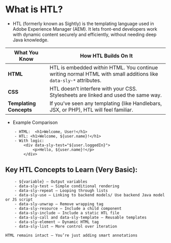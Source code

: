 # What is HTL?

-   HTL (formerly known as Sightly) is the templating language used in Adobe Experience Manager (AEM). It lets front-end developers work with dynamic content securely and efficiently, without needing deep Java knowledge.

| What You Know           | How HTL Builds On It                                                                                               |
| ----------------------- | ------------------------------------------------------------------------------------------------------------------ |
| **HTML**                | HTL is embedded _within_ HTML. You continue writing normal HTML with small additions like `data-sly-*` attributes. |
| **CSS**                 | HTL doesn’t interfere with your CSS. Stylesheets are linked and used the same way.                                 |
| **Templating Concepts** | If you’ve seen any templating (like Handlebars, JSX, or PHP), HTL will feel familiar.                              |

-   Example Comparison

```
    - HTML:  <h1>Welcome, User!</h1>
    - HTL: <h1>Welcome, ${user.name}!</h1>
    - With logic:
        <div data-sly-test="${user.loggedIn}">
            <p>Hello, ${user.name}!</p>
        </div>

```

## Key HTL Concepts to Learn (Very Basic):

```
    - ${variable} – Output variables
    - data-sly-test – Simple conditional rendering
    - data-sly-repeat – Looping through lists
    - data-sly-use – Linking to backend models/ Use backend Java model or JS script
    - data-sly-unwrap – Remove wrapping tag
    - data-sly-resource – Include a child component
    - data-sly-include – Include a static HTL file
    - data-sly-call and data-sly-template – Reusable templates
    - data-sly-element – Dynamic HTML tag
    - data-sly-list – More control over iteration

HTML remains intact – You’re just adding smart annotations
```
